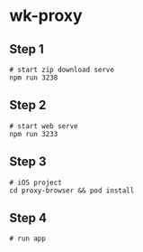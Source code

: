 # wk-proxy    
   
   
## Step 1    
    
```shell
# start zip download serve
npm run 3238
```
   
   



## Step 2    
    
```shell
# start web serve
npm run 3233
```
                
   
   
## Step 3    
   
```shell
# iOS project
cd proxy-browser && pod install 
```
                
   
   
## Step 4    
   
`# run app`